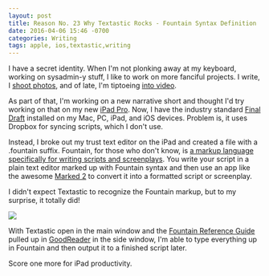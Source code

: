 ```yaml
---
layout: post
title: Reason No. 23 Why Textastic Rocks - Fountain Syntax Definition
date: 2016-04-06 15:46 -0700
categories: Writing
tags: apple, ios,textastic,writing
---
```


I have a secret identity. When I'm not plonking away at my keyboard, working on sysadmin-y stuff, I like to work on more fanciful projects. I write, I [shoot photos](http://www.anymedium.com/studio/), and of late, I'm tiptoeing [into video](http://www.anymedium.com/video/). 

As part of that, I'm working on a new narrative short and thought I'd try working on that on my new [iPad Pro](http://apple.com/ipad-pro). Now, I have the industry standard [Final Draft](https://www.finaldraft.com) installed on my Mac, PC, iPad, and iOS devices. Problem is, it uses Dropbox for syncing scripts, which I don't use. 

Instead, I broke out my trust text editor on the iPad and created a file with a .fountain suffix. Fountain, for those who don't know, is [a markup language specifically for writing scripts and screenplays](http://fountain.io). You write your script in a plain text editor marked up with Fountain syntax and then use an app like the awesome [Marked 2](http://marked2app.com) to convert it into a formatted script or screenplay. 

I didn't expect Textastic to recognize the Fountain markup, but to my surprise, it totally did!

![](http://lowlyadmin.com/img/2016-04-06-textastic.png)

With Textastic open in the main window and the [Fountain Reference Guide](http://fountain.io/_downloads/fountain-reference.pdf) pulled up in [GoodReader](https://appsto.re/us/oanvU.i) in the side window, I'm able to type everything up in Fountain and then output it to a finished script later. 

Score one more for iPad productivity. 